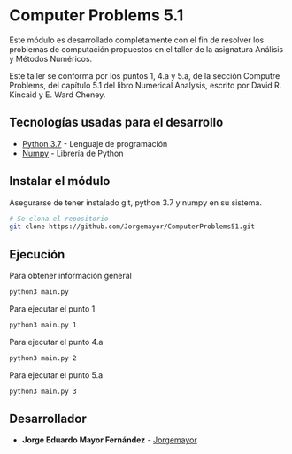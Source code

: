 # Computer Problems 5.1

Este módulo es desarrollado completamente con el fin de resolver los problemas de computación propuestos en el taller de la asignatura Análisis y Métodos Numéricos.

Este taller se conforma por los puntos 1, 4.a y 5.a, de la sección Computre Problems, del capítulo 5.1 del libro Numerical Analysis, escrito por David R. Kincaid y E. Ward Cheney.

## Tecnologías usadas para el desarrollo

* [Python 3.7](python.org) - Lenguaje de programación
* [Numpy](numpy.org) - Librería de Python

## Instalar el módulo

Asegurarse de tener instalado git, python 3.7 y numpy en su sistema.

```bash
# Se clona el repositorio
git clone https://github.com/Jorgemayor/ComputerProblems51.git
```

## Ejecución

Para obtener información general

```bash
python3 main.py
```

Para ejecutar el punto 1

```bash
python3 main.py 1
```

Para ejecutar el punto 4.a

```bash
python3 main.py 2
```

Para ejecutar el punto 5.a

```bash
python3 main.py 3
```

## Desarrollador

* **Jorge Eduardo Mayor Fernández** - [Jorgemayor](github.com/Jorgemayor)
